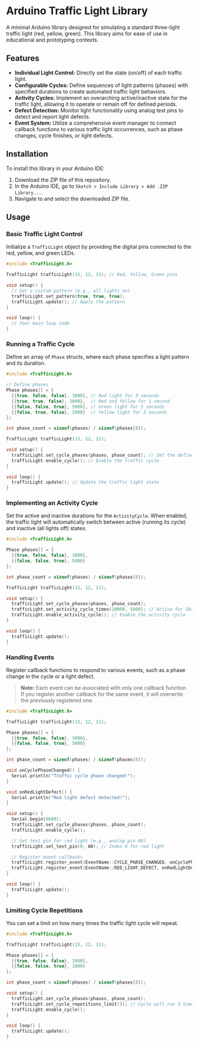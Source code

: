 # Arduino Traffic Light Library

A minimal Arduino library designed for simulating a standard three-light traffic light (red, yellow, green). This library aims for ease of use in educational and prototyping contexts.

## Features

- **Individual Light Control:** Directly set the state (on/off) of each traffic light.
- **Configurable Cycles:** Define sequences of light patterns (phases) with specified durations to create automated traffic light behaviors.
- **Activity Cycles:** Implement an overarching active/inactive state for the traffic light, allowing it to operate or remain off for defined periods.
- **Defect Detection:** Monitor light functionality using analog test pins to detect and report light defects.
- **Event System:** Utilize a comprehensive event manager to connect callback functions to various traffic light occurrences, such as phase changes, cycle finishes, or light defects.

## Installation

To install this library in your Arduino IDE:

1.  Download the ZIP file of this repository.
2.  In the Arduino IDE, go to `Sketch > Include Library > Add .ZIP Library...`.
3.  Navigate to and select the downloaded ZIP file.

## Usage

### Basic Traffic Light Control

Initialize a `TrafficLight` object by providing the digital pins connected to the red, yellow, and green LEDs.

```cpp
#include <TrafficLight.h>

TrafficLight trafficLight(13, 12, 11); // Red, Yellow, Green pins

void setup() {
  // Set a custom pattern (e.g., all lights on)
  trafficLight.set_pattern(true, true, true);
  trafficLight.update(); // Apply the pattern
}

void loop() {
  // Your main loop code
}
```

### Running a Traffic Cycle

Define an array of `Phase` structs, where each phase specifies a light pattern and its duration.

```cpp
#include <TrafficLight.h>

// Define phases
Phase phases[] = {
  {{true, false, false}, 3000}, // Red light for 3 seconds
  {{true, true, false}, 1000},  // Red and Yellow for 1 second
  {{false, false, true}, 5000}, // Green light for 5 seconds
  {{false, true, false}, 2000}  // Yellow light for 2 seconds
};

int phase_count = sizeof(phases) / sizeof(phases[0]);

TrafficLight trafficLight(13, 12, 11);

void setup() {
  trafficLight.set_cycle_phases(phases, phase_count); // Set the defined phases
  trafficLight.enable_cycle(); // Enable the traffic cycle
}

void loop() {
  trafficLight.update(); // Update the traffic light state
}
```

### Implementing an Activity Cycle

Set the active and inactive durations for the `ActivityCycle`. When enabled, the traffic light will automatically switch between active (running its cycle) and inactive (all lights off) states.

```cpp
#include <TrafficLight.h>

Phase phases[] = {
  {{true, false, false}, 3000},
  {{false, false, true}, 5000}
};

int phase_count = sizeof(phases) / sizeof(phases[0]);

TrafficLight trafficLight(13, 12, 11);

void setup() {
  trafficLight.set_cycle_phases(phases, phase_count);
  trafficLight.set_activity_cycle_times(10000, 5000); // Active for 10s, Inactive for 5s
  trafficLight.enable_activity_cycle(); // Enable the activity cycle
}

void loop() {
  trafficLight.update();
}
```

### Handling Events

Register callback functions to respond to various events, such as a phase change in the cycle or a light defect.

> **Note:** Each event can be associated with only one callback function. If you register another callback for the same event, it will overwrite the previously registered one.

```cpp
#include <TrafficLight.h>

TrafficLight trafficLight(13, 12, 11);

Phase phases[] = {
  {{true, false, false}, 3000},
  {{false, false, true}, 5000}
};

int phase_count = sizeof(phases) / sizeof(phases[0]);

void onCyclePhaseChanged() {
  Serial.println("Traffic cycle phase changed!");
}

void onRedLightDefect() {
  Serial.println("Red light defect detected!");
}

void setup() {
  Serial.begin(9600);
  trafficLight.set_cycle_phases(phases, phase_count);
  trafficLight.enable_cycle();

  // Set test pin for red light (e.g., analog pin A0)
  trafficLight.set_test_pin(0, A0); // Index 0 for red light

  // Register event callbacks
  trafficLight.register_event(EventName::CYCLE_PHASE_CHANGED, onCyclePhaseChanged); //
  trafficLight.register_event(EventName::RED_LIGHT_DEFECT, onRedLightDefect); //
}

void loop() {
  trafficLight.update();
}
```

### Limiting Cycle Repetitions

You can set a limit on how many times the traffic light cycle will repeat.

```cpp
#include <TrafficLight.h>

TrafficLight trafficLight(13, 12, 11);

Phase phases[] = {
  {{true, false, false}, 1000},
  {{false, false, true}, 1000}
};

int phase_count = sizeof(phases) / sizeof(phases[0]);

void setup() {
  trafficLight.set_cycle_phases(phases, phase_count);
  trafficLight.set_cycle_repetitions_limit(3); // Cycle will run 3 times
  trafficLight.enable_cycle();
}

void loop() {
  trafficLight.update();
}
```
